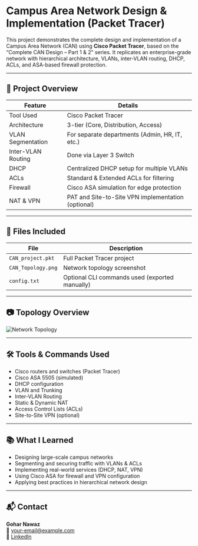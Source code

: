 # Campus Area Network Design & Implementation (Packet Tracer)

This project demonstrates the complete design and implementation of a Campus Area Network (CAN) using **Cisco Packet Tracer**, based on the “Complete CAN Design – Part 1 & 2” series. It replicates an enterprise-grade network with hierarchical architecture, VLANs, inter-VLAN routing, DHCP, ACLs, and ASA-based firewall protection.

---

## 🧱 Project Overview

| Feature                | Details                                                |
|------------------------|--------------------------------------------------------|
| Tool Used              | Cisco Packet Tracer                                    |
| Architecture           | 3-tier (Core, Distribution, Access)                    |
| VLAN Segmentation      | For separate departments (Admin, HR, IT, etc.)         |
| Inter-VLAN Routing     | Done via Layer 3 Switch                                |
| DHCP                   | Centralized DHCP setup for multiple VLANs              |
| ACLs                   | Standard & Extended ACLs for filtering                 |
| Firewall               | Cisco ASA simulation for edge protection               |
| NAT & VPN              | PAT and Site-to-Site VPN implementation (optional)     |

---

## 📁 Files Included

| File                  | Description                                      |
|-----------------------|--------------------------------------------------|
| `CAN_project.pkt`     | Full Packet Tracer project                       |
| `CAN_Topology.png`    | Network topology screenshot                      |
| `config.txt`          | Optional CLI commands used (exported manually)   |

---

## 📷 Topology Overview

![Network Topology](CAN_Topology.png)

---

## 🛠️ Tools & Commands Used

- Cisco routers and switches (Packet Tracer)
- Cisco ASA 5505 (simulated)
- DHCP configuration
- VLAN and Trunking
- Inter-VLAN Routing
- Static & Dynamic NAT
- Access Control Lists (ACLs)
- Site-to-Site VPN (optional)

---

## 📚 What I Learned

- Designing large-scale campus networks
- Segmenting and securing traffic with VLANs & ACLs
- Implementing real-world services (DHCP, NAT, VPN)
- Using Cisco ASA for firewall and VPN configuration
- Applying best practices in hierarchical network design

---

## 📬 Contact

**Gohar Nawaz**  
📧 your-email@example.com  
🔗 [LinkedIn](https://linkedin.com/in/your-link)
